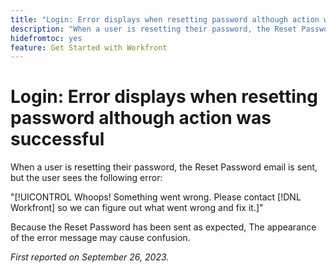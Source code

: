```yaml
---
title: "Login: Error displays when resetting password although action was successful"
description: "When a user is resetting their password, the Reset Password email is sent, but the user sees an error."
hidefromtoc: yes
feature: Get Started with Workfront
---
```


# Login: Error displays when resetting password although action was successful

When a user is resetting their password, the Reset Password email is sent, but the user sees the following error:

"[!UICONTROL Whoops! Something went wrong. Please contact [!DNL Workfront] so we can figure out what went wrong and fix it.]"

Because the Reset Password has been sent as expected, The appearance of the error message may cause confusion.

_First reported on September 26, 2023._
